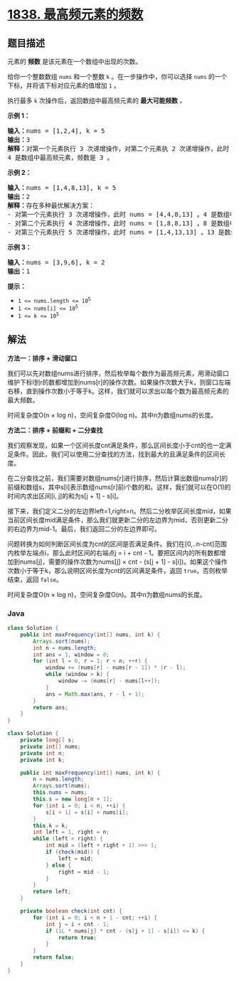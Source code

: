 # [1838. 最高频元素的频数](https://leetcode.cn/problems/frequency-of-the-most-frequent-element)

## 题目描述

<p>元素的 <strong>频数</strong> 是该元素在一个数组中出现的次数。</p>

<p>给你一个整数数组 <code>nums</code> 和一个整数 <code>k</code> 。在一步操作中，你可以选择 <code>nums</code> 的一个下标，并将该下标对应元素的值增加 <code>1</code> 。</p>

<p>执行最多 <code>k</code> 次操作后，返回数组中最高频元素的 <strong>最大可能频数</strong> <em>。</em></p>



<p><strong>示例 1：</strong></p>

<pre>
<strong>输入：</strong>nums = [1,2,4], k = 5
<strong>输出：</strong>3<strong>
解释：</strong>对第一个元素执行 3 次递增操作，对第二个元素执 2 次递增操作，此时 nums = [4,4,4] 。
4 是数组中最高频元素，频数是 3 。</pre>

<p><strong>示例 2：</strong></p>

<pre>
<strong>输入：</strong>nums = [1,4,8,13], k = 5
<strong>输出：</strong>2
<strong>解释：</strong>存在多种最优解决方案：
- 对第一个元素执行 3 次递增操作，此时 nums = [4,4,8,13] 。4 是数组中最高频元素，频数是 2 。
- 对第二个元素执行 4 次递增操作，此时 nums = [1,8,8,13] 。8 是数组中最高频元素，频数是 2 。
- 对第三个元素执行 5 次递增操作，此时 nums = [1,4,13,13] 。13 是数组中最高频元素，频数是 2 。
</pre>

<p><strong>示例 3：</strong></p>

<pre>
<strong>输入：</strong>nums = [3,9,6], k = 2
<strong>输出：</strong>1
</pre>



<p><strong>提示：</strong></p>

<ul>
	<li><code>1 <= nums.length <= 10<sup>5</sup></code></li>
	<li><code>1 <= nums[i] <= 10<sup>5</sup></code></li>
	<li><code>1 <= k <= 10<sup>5</sup></code></li>
</ul>

## 解法

**方法一：排序 + 滑动窗口**

我们可以先对数组nums进行排序，然后枚举每个数作为最高频元素，用滑动窗口维护下标l到r的数都增加到nums[r]的操作次数。如果操作次数大于k，则窗口左端右移，直到操作次数小于等于k。这样，我们就可以求出以每个数为最高频元素的最大频数。

时间复杂度O(n × log n)，空间复杂度O(log n)。其中n为数组nums的长度。

**方法二：排序 + 前缀和 + 二分查找**

我们观察发现，如果一个区间长度cnt满足条件，那么区间长度小于cnt的也一定满足条件。因此，我们可以使用二分查找的方法，找到最大的且满足条件的区间长度。

在二分查找之前，我们需要对数组nums[r]进行排序，然后计算出数组nums[r]的前缀和数组s，其中s[i]表示数组nums[r]前i个数的和。这样，我们就可以在O(1)的时间内求出区间[i, j]的和为s[j + 1] - s[i]。

接下来，我们定义二分的左边界left=1,right=n。然后二分枚举区间长度mid，如果当前区间长度mid满足条件，那么我们就更新二分的左边界为mid，否则更新二分的右边界为mid-1。最后，我们返回二分的左边界即可。

问题转换为如何判断区间长度为cnt的区间是否满足条件。我们在[0,..n-cnt]范围内枚举左端点i，那么此时区间的右端点j = i + cnt - 1。要把区间内的所有数都增加到nums[j]，需要的操作次数为nums[j] × cnt - (s[j + 1] - s[i])。如果这个操作次数小于等于k，那么说明区间长度为cnt的区间满足条件，返回 `true`。否则枚举结束，返回 `false`。

时间复杂度O(n × log n)，空间复杂度O(n)。其中n为数组nums的长度。

### **Java**

```java
class Solution {
    public int maxFrequency(int[] nums, int k) {
        Arrays.sort(nums);
        int n = nums.length;
        int ans = 1, window = 0;
        for (int l = 0, r = 1; r < n; ++r) {
            window += (nums[r] - nums[r - 1]) * (r - l);
            while (window > k) {
                window -= (nums[r] - nums[l++]);
            }
            ans = Math.max(ans, r - l + 1);
        }
        return ans;
    }
}
```

```java
class Solution {
    private long[] s;
    private int[] nums;
    private int n;
    private int k;

    public int maxFrequency(int[] nums, int k) {
        n = nums.length;
        Arrays.sort(nums);
        this.nums = nums;
        this.s = new long[n + 1];
        for (int i = 0; i < n; ++i) {
            s[i + 1] = s[i] + nums[i];
        }
        this.k = k;
        int left = 1, right = n;
        while (left < right) {
            int mid = (left + right + 1) >>> 1;
            if (check(mid)) {
                left = mid;
            } else {
                right = mid - 1;
            }
        }
        return left;
    }

    private boolean check(int cnt) {
        for (int i = 0; i < n + 1 - cnt; ++i) {
            int j = i + cnt - 1;
            if (1L * nums[j] * cnt - (s[j + 1] - s[i]) <= k) {
                return true;
            }
        }
        return false;
    }
}
```
